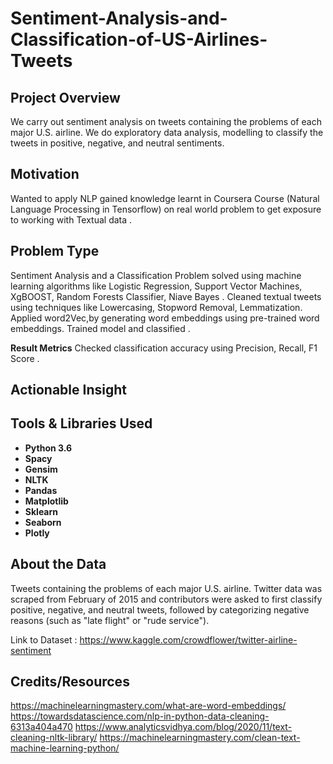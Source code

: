 # Sentiment-Analysis-and-Classification-of-US-Airlines-Tweets

## Project Overview 
We carry out sentiment analysis on tweets containing the problems of each major U.S. airline. 
We do exploratory data analysis, modelling to classify the tweets in positive, negative, and neutral sentiments.

## Motivation
Wanted to apply NLP gained knowledge learnt in Coursera Course (Natural Language Processing in Tensorflow) on real world problem to get exposure to working with Textual data .

## Problem Type
Sentiment Analysis and a Classification Problem solved using machine learning algorithms like Logistic Regression, Support Vector Machines, XgBOOST, Random Forests Classifier, Niave Bayes .
Cleaned textual tweets using techniques like Lowercasing, Stopword Removal, Lemmatization.
Applied word2Vec,by generating word embeddings using pre-trained word embeddings.
Trained model and classified .

**Result Metrics**
Checked classification accuracy using Precision, Recall, F1 Score .

## Actionable Insight

## Tools & Libraries Used
- **Python 3.6**
- **Spacy**
- **Gensim**
- **NLTK**
- **Pandas**        
- **Matplotlib**        
- **Sklearn**            
- **Seaborn**
- **Plotly** 
      

## About the Data
Tweets containing the problems of each major U.S. airline. Twitter data was scraped from February of 2015 and contributors were asked to first classify positive, negative, and neutral tweets, followed by categorizing negative reasons (such as "late flight" or "rude service").

Link to Dataset : https://www.kaggle.com/crowdflower/twitter-airline-sentiment

## Credits/Resources

https://machinelearningmastery.com/what-are-word-embeddings/
https://towardsdatascience.com/nlp-in-python-data-cleaning-6313a404a470
https://www.analyticsvidhya.com/blog/2020/11/text-cleaning-nltk-library/
https://machinelearningmastery.com/clean-text-machine-learning-python/

